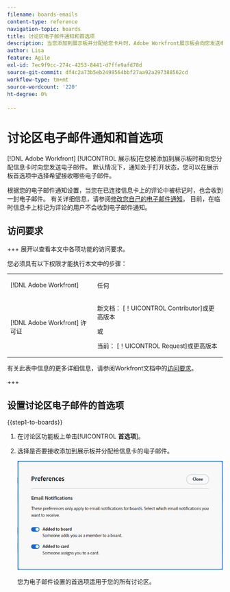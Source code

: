 ```yaml
---
filename: boards-emails
content-type: reference
navigation-topic: boards
title: 讨论区电子邮件通知和首选项
description: 当您添加到展示板并分配给您卡片时，Adobe Workfront展示板会向您发送电子邮件。
author: Lisa
feature: Agile
exl-id: 7ec9f9cc-274c-4253-8441-d7ffe9afd78d
source-git-commit: df4c2a73b5eb2498564bbf27aa92a297388562cd
workflow-type: tm+mt
source-wordcount: '220'
ht-degree: 0%

---
```


# 讨论区电子邮件通知和首选项

[!DNL Adobe Workfront] [!UICONTROL 展示板]在您被添加到展示板时和向您分配信息卡时向您发送电子邮件。 默认情况下，通知处于打开状态，您可以在展示板首选项中选择希望接收哪些电子邮件。

根据您的电子邮件通知设置，当您在已连接信息卡上的评论中被标记时，也会收到一封电子邮件。 有关详细信息，请参阅[修改您自己的电子邮件通知](/help/quicksilver/workfront-basics/using-notifications/activate-or-deactivate-your-own-event-notifications.md)。 目前，在临时信息卡上标记为评论的用户不会收到电子邮件通知。

## 访问要求

+++ 展开以查看本文中各项功能的访问要求。

您必须具有以下权限才能执行本文中的步骤：

<table style="table-layout:auto"> 
 <col> 
 <col> 
 <tbody> 
  <tr> 
   <td role="rowheader">[!DNL Adobe Workfront]</td> 
   <td> <p>任何</p> </td> 
  </tr> 
  <tr> 
   <td role="rowheader">[!DNL Adobe Workfront] 许可证</td> 
   <td> 
   <p>新文档： [！UICONTROL Contributor]或更高版本</p> 
   <p>或</p>
   <p>当前： [！UICONTROL Request]或更高版本</p>
   </td> 
  </tr> 
 </tbody> 
</table>

有关此表中信息的更多详细信息，请参阅Workfront文档中的[访问要求](/help/quicksilver/administration-and-setup/add-users/access-levels-and-object-permissions/access-level-requirements-in-documentation.md)。

+++

## 设置讨论区电子邮件的首选项

{{step1-to-boards}}

1. 在讨论区功能板上单击&#x200B;[!UICONTROL **首选项**]。
1. 选择是否要接收添加到展示板并分配给信息卡的电子邮件。

   ![讨论区电子邮件首选项](assets/boards-email-preferences.png)

   您为电子邮件设置的首选项适用于您的所有讨论区。

<!--

<div class="preview">

## Set the dark mode preference

>[!NOTE]
>
>If your organization's instance of Workfront has been onboarded to the Adobe Unified Experience, you can enable dark theme formatting for all of Adobe Experience Cloud through your preferences menu (your profile picture), and you will not see a separate dark mode option for Workfront Boards. For more information, see [Adobe Unified Experience for Workfront](/help/quicksilver/workfront-basics/navigate-workfront/workfront-navigation/adobe-unified-experience.md).

{{step1-to-boards}}

1. Click [!UICONTROL **Preferences**] on the boards dashboard.
1. In the Themes area, enable or disable Dark mode.

   The preference you set for dark mode applies to all of your boards and workstreams, and the dashboard.

</div>

-->